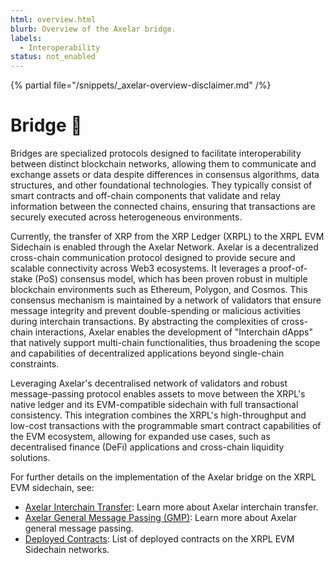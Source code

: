```yaml
---
html: overview.html
blurb: Overview of the Axelar bridge.
labels:
  - Interoperability
status: not_enabled
---
```


{% partial file="/snippets/_axelar-overview-disclaimer.md" /%}

# Bridge 🌉

Bridges are specialized protocols designed to facilitate interoperability between distinct blockchain networks, allowing them to communicate and exchange assets or data despite differences in consensus algorithms, data structures, and other foundational technologies. They typically consist of smart contracts and off-chain components that validate and relay information between the connected chains, ensuring that transactions are securely executed across heterogeneous environments.

Currently, the transfer of XRP from the XRP Ledger (XRPL) to the XRPL EVM Sidechain is enabled through the Axelar Network. Axelar is a decentralized cross-chain communication protocol designed to provide secure and scalable connectivity across Web3 ecosystems. It leverages a proof-of-stake (PoS) consensus model, which has been proven robust in multiple blockchain environments such as Ethereum, Polygon, and Cosmos. This consensus mechanism is maintained by a network of validators that ensure message integrity and prevent double-spending or malicious activities during interchain transactions. By abstracting the complexities of cross-chain interactions, Axelar enables the development of "Interchain dApps" that natively support multi-chain functionalities, thus broadening the scope and capabilities of decentralized applications beyond single-chain constraints.

Leveraging Axelar's decentralised network of validators and robust message-passing protocol enables assets to move between the XRPL's native ledger and its EVM-compatible sidechain with full transactional consistency. This integration combines the XRPL's high-throughput and low-cost transactions with the programmable smart contract capabilities of the EVM ecosystem, allowing for expanded use cases, such as decentralised finance (DeFi) applications and cross-chain liquidity solutions.

For further details on the implementation of the Axelar bridge on the XRPL EVM sidechain, see:

- [Axelar Interchain Transfer](interchain-transfer): Learn more about Axelar interchain transfer.
- [Axelar General Message Passing (GMP)](general-message-passing): Learn more about Axelar general message passing.
- [Deployed Contracts](deployed-contracts): List of deployed contracts on the XRPL EVM Sidechain networks.
